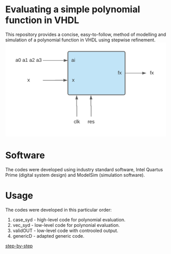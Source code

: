 # Evaluating a simple polynomial function in VHDL
This repository provides a concise, easy-to-follow, method of modelling and simulation of a polynomial function in VHDL using stepwise refinement.
![Block diagram of operation](https://github.com/aniekanBane/poly-eval-vhdl/blob/main/Blank%20diagram%20(15).png)

# Software
The codes were developed using industry standard software, Intel Quartus Prime (digital system design) and ModelSim (simulation software).

# Usage
The codes were developed in this particular order:
1. case_syd - high-level code for polynomial evaluation.
2. vec_syd - low-level code for polynonial evaluation.
3. validOUT - low-level code with controoled output.
4. genericD - adapted generic code.

[step-by-step](https://anumana8.medium.com/vhdl-circuit-design-7f45a4280b54)
